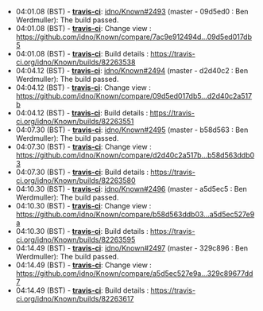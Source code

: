 * <a id="04:01.08">04:01.08 (BST)</a> - __[travis-ci](https://github.com/travis-ci)__: <a href="https://github.com/idno/Known/issues/2493">idno/Known#2493</a> (master - 09d5ed0 : Ben Werdmuller): The build passed.
* <a id="04:01.08">04:01.08 (BST)</a> - __[travis-ci](https://github.com/travis-ci)__: Change view : https://github.com/idno/Known/compare/7ac9e912494d...09d5ed017db5
* <a id="04:01.08">04:01.08 (BST)</a> - __[travis-ci](https://github.com/travis-ci)__: Build details : https://travis-ci.org/idno/Known/builds/82263538
* <a id="04:04.12">04:04.12 (BST)</a> - __[travis-ci](https://github.com/travis-ci)__: <a href="https://github.com/idno/Known/issues/2494">idno/Known#2494</a> (master - d2d40c2 : Ben Werdmuller): The build passed.
* <a id="04:04.12">04:04.12 (BST)</a> - __[travis-ci](https://github.com/travis-ci)__: Change view : https://github.com/idno/Known/compare/09d5ed017db5...d2d40c2a517b
* <a id="04:04.12">04:04.12 (BST)</a> - __[travis-ci](https://github.com/travis-ci)__: Build details : https://travis-ci.org/idno/Known/builds/82263551
* <a id="04:07.30">04:07.30 (BST)</a> - __[travis-ci](https://github.com/travis-ci)__: <a href="https://github.com/idno/Known/issues/2495">idno/Known#2495</a> (master - b58d563 : Ben Werdmuller): The build passed.
* <a id="04:07.30">04:07.30 (BST)</a> - __[travis-ci](https://github.com/travis-ci)__: Change view : https://github.com/idno/Known/compare/d2d40c2a517b...b58d563ddb03
* <a id="04:07.30">04:07.30 (BST)</a> - __[travis-ci](https://github.com/travis-ci)__: Build details : https://travis-ci.org/idno/Known/builds/82263580
* <a id="04:10.30">04:10.30 (BST)</a> - __[travis-ci](https://github.com/travis-ci)__: <a href="https://github.com/idno/Known/issues/2496">idno/Known#2496</a> (master - a5d5ec5 : Ben Werdmuller): The build passed.
* <a id="04:10.30">04:10.30 (BST)</a> - __[travis-ci](https://github.com/travis-ci)__: Change view : https://github.com/idno/Known/compare/b58d563ddb03...a5d5ec527e9a
* <a id="04:10.30">04:10.30 (BST)</a> - __[travis-ci](https://github.com/travis-ci)__: Build details : https://travis-ci.org/idno/Known/builds/82263595
* <a id="04:14.49">04:14.49 (BST)</a> - __[travis-ci](https://github.com/travis-ci)__: <a href="https://github.com/idno/Known/issues/2497">idno/Known#2497</a> (master - 329c896 : Ben Werdmuller): The build passed.
* <a id="04:14.49">04:14.49 (BST)</a> - __[travis-ci](https://github.com/travis-ci)__: Change view : https://github.com/idno/Known/compare/a5d5ec527e9a...329c89677dd7
* <a id="04:14.49">04:14.49 (BST)</a> - __[travis-ci](https://github.com/travis-ci)__: Build details : https://travis-ci.org/idno/Known/builds/82263617
